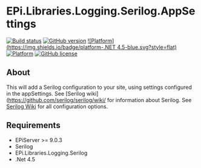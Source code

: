 # EPi.Libraries.Logging.Serilog.AppSettings

[![Build status](https://ci.appveyor.com/api/projects/status/dc0ds3aafwfui3a3/branch/master?svg=true)](https://ci.appveyor.com/project/jstemerdink/epi-libraries-logging-serilog/branch/master)
[![GitHub version](https://badge.fury.io/gh/jstemerdink%2FEPi.Libraries.Logging.Serilog.svg)](http://badge.fury.io/gh/jstemerdink%2FEPi.Libraries.Logging.Serilog)
[![Platform](https://img.shields.io/badge/platform-.NET 4.5-blue.svg?style=flat)](https://msdn.microsoft.com/en-us/library/w0x726c2%28v=vs.110%29.aspx)
[![Platform](https://img.shields.io/badge/EPiServer-%209.0.3-orange.svg?style=flat)](http://world.episerver.com/cms/)
[![GitHub license](https://img.shields.io/badge/license-MIT%20license-blue.svg?style=flat)](LICENSE)

## About
This will add a Serilog configuration to your site, using settings configured in the appSettings.
See [Serilog wiki](https://github.com/serilog/serilog/wiki/ for information about Serilog.
See [Serilog Wiki](https://github.com/serilog/serilog/wiki/AppSettings) for all configuration options.

## Requirements

* EPiServer >= 9.0.3
* Serilog
* EPi.Libraries.Logging.Serilog
* .Net 4.5


